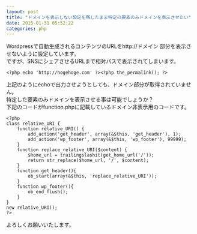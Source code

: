 ```yaml
---
layout: post
title: "ドメインを表示しない設定を残したまま特定の要素のみドメインを表示させたい"
date: 2015-01-31 05:52:22
categories: php
---
```

<p>Wordpressで自動生成されるコンテンツのURLをhttp://ドメイン 部分を表示させないように設定しています。<br>
ですが、SNSにシェアさせるURLまで相対パスで表示されてしまいます。</p>

<pre><code>&lt;?php echo 'http://hogehoge.com' ?&gt;&lt;?php the_permalink(); ?&gt;
</code></pre>

<p>上記のようにechoで出力させようとしても、ドメイン部分が取得されていません。<br>
特定した要素のみドメインを表示させる事は可能でしょうか？<br>
下記のコードがfunction.phpに記載しているドメイン非表示用のコードです。</p>

<pre><code>&lt;?php
class relative_URI {
    function relative_URI() {
        add_action('get_header', array(&amp;$this, 'get_header'), 1);
        add_action('wp_footer', array(&amp;$this, 'wp_footer'), 99999);
    }
    function replace_relative_URI($content) {
        $home_url = trailingslashit(get_home_url('/'));
        return str_replace($home_url, '/', $content);
    }
    function get_header(){
        ob_start(array(&amp;$this, 'replace_relative_URI'));
    }
    function wp_footer(){
        ob_end_flush();
    }
}
new relative_URI();
?&gt;
</code></pre>

<p>よろしくお願いいたします。</p>
